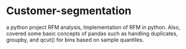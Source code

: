 # Customer-segmentation
a python project
RFM analysis, Implementation of RFM in python. Also, covered some basic concepts of pandas such as handling duplicates, groupby, and qcut() for bins based on sample quantiles.
